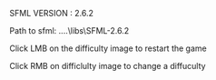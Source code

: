 
SFML VERSION : 2.6.2

Path to sfml: ..\..\libs\SFML-2.6.2


Click LMB on the difficulty image to restart the game

Click RMB on difficlulty image to change a diffuculty

